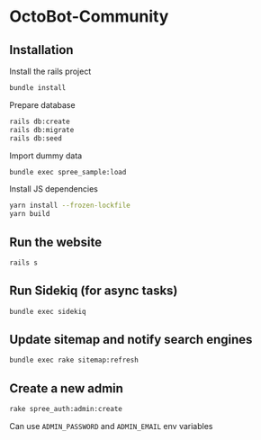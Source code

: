 # OctoBot-Community

## Installation

Install the rails project
```bash
bundle install
```
Prepare database
```bash
rails db:create
rails db:migrate
rails db:seed
```
Import dummy data
```bash
bundle exec spree_sample:load
```

Install JS dependencies
```bash
yarn install --frozen-lockfile
yarn build
```

## Run the website
```bash
rails s
```

## Run Sidekiq (for async tasks)
```bash
bundle exec sidekiq
```

## Update sitemap and notify search engines
```bash
bundle exec rake sitemap:refresh
```

## Create a new admin
```bash
rake spree_auth:admin:create
```
Can use `ADMIN_PASSWORD` and `ADMIN_EMAIL` env variables
